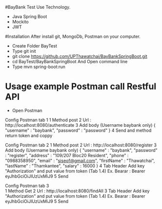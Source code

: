 #BayBank Test
Use Technology.
- Java Spring Boot
- Mockito
- JWT


#Installation
After install git, MongoDb, Postman on your computer.
- Create Folder BayTest
- Type git init
- git clone https://github.com/UPThawatchai/BayBankSpringBoot.git
- cd BayTest/BayBankSpringBoot And Open command line
- Type mvn spring-boot:run

# Usage example Postman call Restful API
- Open Postman

Config Postman tab 1
       1 Method post
       2 Url : http://localhost:8080/authenticate
       3 Add body (Username baybank only)
       {
          "username" : "baybank",
          "password" : "password"
       }
       4 Send and method return token and coppy
       
Config Postman tab 2
       1 Method post
       2 Url : http://localhost:8080/register
       3 Add body (Username baybank only)
       {
            "username" : "baybank",
            "password" : "register",
            "address" : "109/207 Bloc20 Resident",
            "phone" : "0988358950",
            "email" : "siseof@gmail.com",
            "firstName" : "Thawatchai",
            "lastName" : "Thamkantee",
            "salary" : 16000
        }
        4 Tab Header Add key "Authorization" and put value from token (Tab 1.4)
        Ex. Bearar : Bearer eyJhbGciOiJIUzUxMiJ9
        5 Send
        
  Config Postman tab 3     
        1 Method Get
        2 Url : http://localhost:8080/findAll
        3 Tab Header Add key "Authorization" and put value from token (Tab 1.4)
        Ex. Bearar : Bearer eyJhbGciOiJIUzUxMiJ9
        5 Send
